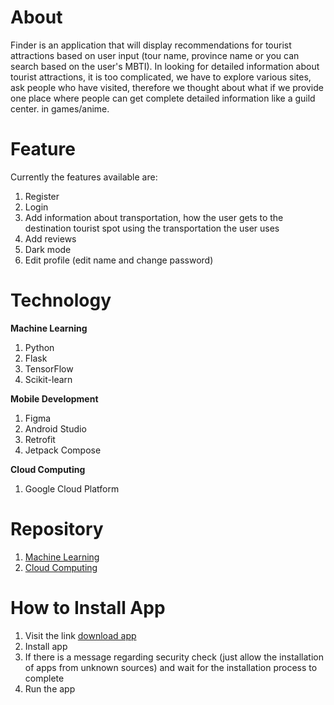 # About
Finder is an application that will display recommendations for tourist attractions based on user input (tour name, province name or you can search based on the user's MBTI). In looking for detailed information about tourist attractions, it is too complicated, we have to explore various sites, ask people who have visited, therefore we thought about what if we provide one place where people can get complete detailed information like a guild center. in games/anime.

# Feature
Currently the features available are:
1. Register
2. Login
3. Add information about transportation, how the user gets to the destination tourist spot using the transportation the user uses
4. Add reviews
5. Dark mode
6. Edit profile (edit name and change password)

# Technology
**Machine Learning**
1. Python
2. Flask
3. TensorFlow
4. Scikit-learn

**Mobile Development**
1. Figma
2. Android Studio
3. Retrofit
4. Jetpack Compose
   
**Cloud Computing**
1. Google Cloud Platform

# Repository
1. [Machine Learning](https://github.com/ishala/recommender-model)
2. [Cloud Computing](https://github.com/DimasAriyanto/definder-api)

# How to Install App
1. Visit the link [download app](https://drive.google.com/drive/folders/1jUKO0vEZN7NugRxgbCF8bOit8nzlr1tZ)
2. Install app
3. If there is a message regarding security check (just allow the installation of apps from unknown sources) and wait for the installation process to complete
4. Run the app
